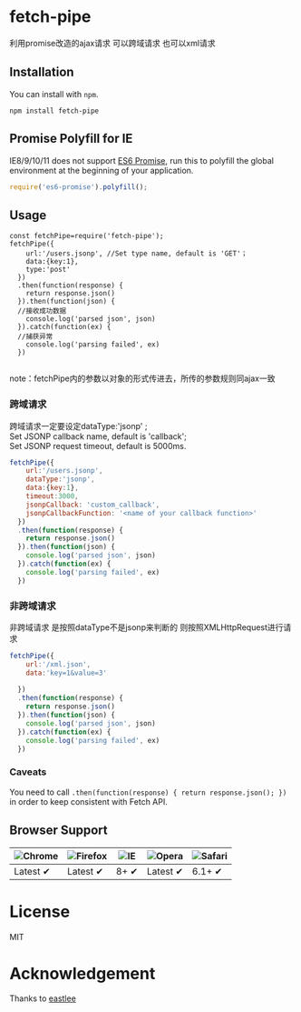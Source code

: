 # fetch-pipe 
利用promise改造的ajax请求 可以跨域请求 也可以xml请求

## Installation

You can install with `npm`.

```
npm install fetch-pipe
```

## Promise Polyfill for IE

IE8/9/10/11 does not support [ES6 Promise](https://tc39.github.io/ecma262/#sec-promise-constructor), run this to polyfill the global environment at the beginning of your application.

```js
require('es6-promise').polyfill();
```

## Usage
```
const fetchPipe=require('fetch-pipe');
fetchPipe({
    url:'/users.jsonp', //Set type name, default is 'GET'；
    data:{key:1},
    type:'post'
  })
  .then(function(response) {
    return response.json()
  }).then(function(json) {
  //接收成功数据
    console.log('parsed json', json)
  }).catch(function(ex) {
  //捕获异常
    console.log('parsing failed', ex)
  })
  
```
note：fetchPipe内的参数以对象的形式传进去，所传的参数规则同ajax一致

### 跨域请求
跨域请求一定要设定dataType:'jsonp' ;   
Set JSONP callback name, default is 'callback';  
Set JSONP request timeout, default is 5000ms. 
```javascript
fetchPipe({
    url:'/users.jsonp', 
    dataType:'jsonp',
    data:{key:1},
    timeout:3000,
    jsonpCallback: 'custom_callback',
    jsonpCallbackFunction: '<name of your callback function>'
  })
  .then(function(response) {
    return response.json()
  }).then(function(json) {
    console.log('parsed json', json)
  }).catch(function(ex) {
    console.log('parsing failed', ex)
  })
```

### 非跨域请求
非跨域请求 是按照dataType不是jsonp来判断的 则按照XMLHttpRequest进行请求
```javascript
fetchPipe({
    url:'/xml.json',
    data:'key=1&value=3'
    
  })
  .then(function(response) {
    return response.json()
  }).then(function(json) {
    console.log('parsed json', json)
  }).catch(function(ex) {
    console.log('parsing failed', ex)
  })
```

### Caveats

You need to call `.then(function(response) { return response.json(); })` in order
to keep consistent with Fetch API.

## Browser Support

![Chrome](https://raw.github.com/alrra/browser-logos/master/src/chrome/chrome_48x48.png) | ![Firefox](https://raw.github.com/alrra/browser-logos/master/src/firefox/firefox_48x48.png) | ![IE](https://raw.github.com/alrra/browser-logos/master/src/archive/internet-explorer_7-8/internet-explorer_7-8_48x48.png) | ![Opera](https://raw.github.com/alrra/browser-logos/master/src/opera/opera_48x48.png) | ![Safari](https://raw.github.com/alrra/browser-logos/master/src/safari/safari_48x48.png)
--- | --- | --- | --- | --- |
Latest ✔ | Latest ✔ | 8+ ✔ | Latest ✔ | 6.1+ ✔ |

# License

MIT

# Acknowledgement

Thanks to [eastlee](https://github.com/EastLee)
